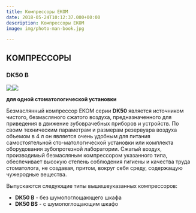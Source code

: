 ```yaml
---
title: Компрессоры EKOM
date: 2018-05-24T10:12:37.000+00:00
description: Компрессоры EKOM
image: img/photo-man-book.jpg

---
```

## **KОМПРЕССОРЫ**

### DK50 B

![](/uploads/dk50.jpg)![](/uploads/dk50_skrinka.jpg)

**для одной стоматологической установки**

Безмаслянный компрессор EKOM серии **DK50** является источником чистого, безмасляного сжатого воздуха, предназначенного для приведения в движение зубоврачебных приборов и устройств. По своим техническим параметрам и размерам резервуара воздуха объемом в 4 л он является очень удобным для питания самостоятельной сто-матологической установки или комплекта оборудования зубопротезной лаборатории. Сжатый воздух, производимый безмасляным компрессором указанного типа, обеспечивает высокую степень соблюдения гигиены и качества труда стоматолога, не создавая, притом, вокруг себя среду, содержащую чужеродные вещества.

Выпускаются следующие типы вышешеуказанных компрессоров:

* **DK50 B** - без шумопоглощающего шкафа
* **DK50 BS** - с шумопоглощающим шкафо
